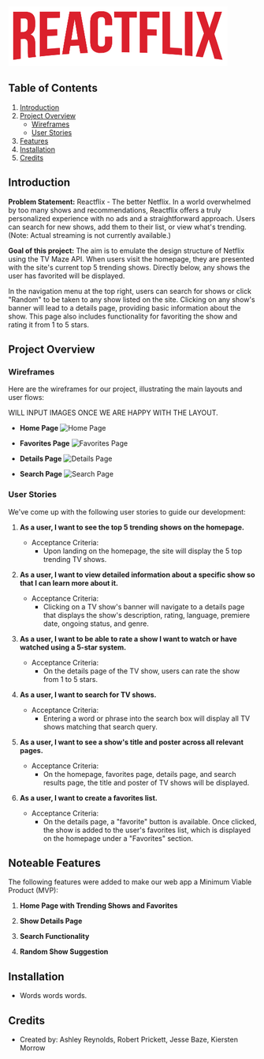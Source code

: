 ![Project Logo](public/images/REACTFLIX-LOGO.png)

## Table of Contents

1. [Introduction](#introduction)
2. [Project Overview](#project-overview)
   - [Wireframes](#wireframes)
   - [User Stories](#user-stories)
3. [Features](#noteable-features)
4. [Installation](#installation)
5. [Credits](#credits)

## Introduction

**Problem Statement:** Reactflix - The better Netflix. In a world overwhelmed by too many shows and recommendations, Reactflix offers a truly personalized experience with no ads and a straightforward approach. Users can search for new shows, add them to their list, or view what's trending. (Note: Actual streaming is not currently available.)

**Goal of this project:** The aim is to emulate the design structure of Netflix using the TV Maze API. When users visit the homepage, they are presented with the site's current top 5 trending shows. Directly below, any shows the user has favorited will be displayed. 

In the navigation menu at the top right, users can search for shows or click "Random" to be taken to any show listed on the site. Clicking on any show's banner will lead to a details page, providing basic information about the show. This page also includes functionality for favoriting the show and rating it from 1 to 5 stars.

## Project Overview

### Wireframes

Here are the wireframes for our project, illustrating the main layouts and user flows:

WILL INPUT IMAGES ONCE WE ARE HAPPY WITH THE LAYOUT.

- **Home Page**
  ![Home Page](wireframes/home-page.png)

- **Favorites Page**
  ![Favorites Page](wireframes/favorites-page.png)

- **Details Page**
  ![Details Page](wireframes/details-page.png)

- **Search Page**
  ![Search Page ](wireframes/search-page.png)


### User Stories

We've come up with the following user stories to guide our development:

1. **As a user, I want to see the top 5 trending shows on the homepage.**
   - Acceptance Criteria:
     - Upon landing on the homepage, the site will display the 5 top trending TV shows.

2. **As a user, I want to view detailed information about a specific show so that I can learn more about it.**
   - Acceptance Criteria:
     - Clicking on a TV show's banner will navigate to a details page that displays the show's description, rating, language, premiere date, ongoing status, and genre.

3. **As a user, I want to be able to rate a show I want to watch or have watched using a 5-star system.**
   - Acceptance Criteria:
     - On the details page of the TV show, users can rate the show from 1 to 5 stars.

4. **As a user, I want to search for TV shows.**
   - Acceptance Criteria:
     - Entering a word or phrase into the search box will display all TV shows matching that search query.

5. **As a user, I want to see a show's title and poster across all relevant pages.**
   - Acceptance Criteria:
     - On the homepage, favorites page, details page, and search results page, the title and poster of TV shows will be displayed.

6. **As a user, I want to create a favorites list.**
   - Acceptance Criteria:
     - On the details page, a "favorite" button is available. Once clicked, the show is added to the user's favorites list, which is displayed on the homepage under a "Favorites" section.

## Noteable Features

The following features were added to make our web app a Minimum Viable Product (MVP):

1. **Home Page with Trending Shows and Favorites**

2. **Show Details Page**

3. **Search Functionality**

4. **Random Show Suggestion**

## Installation

- Words words words.

## Credits
- Created by: Ashley Reynolds, Robert Prickett, Jesse Baze, Kiersten Morrow